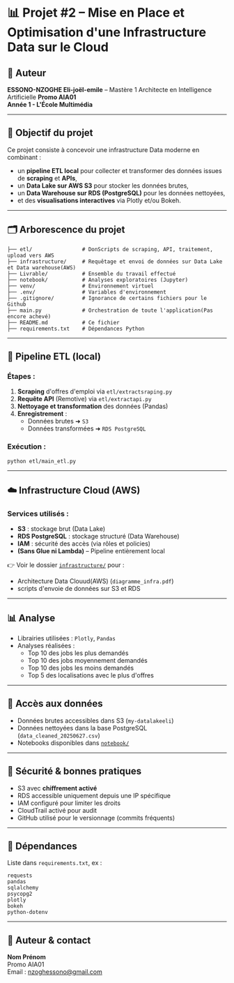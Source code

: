 # 📊 Projet #2 – Mise en Place et Optimisation d'une Infrastructure Data sur le Cloud

## 👤 Auteur
**ESSONO-NZOGHE Eli-joël-emile** – Mastère 1 Architecte en Intelligence Artificielle **Promo AIA01**  
**Année 1 - L'École Multimédia**

---

## 🧭 Objectif du projet

Ce projet consiste à concevoir une infrastructure Data moderne en combinant :
- un **pipeline ETL local** pour collecter et transformer des données issues de **scraping** et **APIs**,
- un **Data Lake sur AWS S3** pour stocker les données brutes,
- un **Data Warehouse sur RDS (PostgreSQL)** pour les données nettoyées,
- et des **visualisations interactives** via Plotly et/ou Bokeh.

---

## 🗂️ Arborescence du projet

```
├── etl/                # DonScripts de scraping, API, traitement, upload vers AWS
├── infrastructure/     # Requêtage et envoi de données sur Data Lake et Data warehouse(AWS)
├── Livrable/           # Ensemble du travail effectué
├── notebook/           # Analyses exploratoires (Jupyter)
├── venv/               # Environnement virtuel
├── .env/               # Variables d'environnement
├── .gitignore/         # Ignorance de certains fichiers pour le Github
├── main.py             # Orchestration de toute l'application(Pas encore achevé)
├── README.md           # Ce fichier
├── requirements.txt    # Dépendances Python
```

---

## 🔧 Pipeline ETL (local)

### Étapes :
1. **Scraping** d'offres d'emploi via `etl/extractsraping.py`
2. **Requête API** (Remotive) via `etl/extractapi.py`
3. **Nettoyage et transformation** des données (Pandas)
4. **Enregistrement** :
   - Données brutes ➜ `S3`
   - Données transformées ➜ `RDS PostgreSQL`

### Exécution :
```bash
python etl/main_etl.py
```

---

## ☁️ Infrastructure Cloud (AWS)

### Services utilisés :
- **S3** : stockage brut (Data Lake)
- **RDS PostgreSQL** : stockage structuré (Data Warehouse)
- **IAM** : sécurité des accès (via rôles et policies)
- **(Sans Glue ni Lambda)** – Pipeline entièrement local

👉 Voir le dossier [`infrastructure/`](infrastructure/) pour :
- Architecture Data Clouud(AWS) (`diagramme_infra.pdf`)
- scripts d'envoie de données sur S3 et RDS

---

## 📊 Analyse

- Librairies utilisées : `Plotly`, `Pandas`
- Analyses réalisées :
  - Top 10 des jobs les plus demandés
  - Top 10 des jobs moyennement demandés
  - Top 10 des jobs les moins demandés
  - Top 5 des localisations avec le plus d'offres

---

## 💾 Accès aux données

- Données brutes accessibles dans S3 (`my-datalakeeli`)
- Données nettoyées dans la base PostgreSQL (`data_cleaned_20250627.csv`)
- Notebooks disponibles dans [`notebook/`](notebook/)

---

## 🔐 Sécurité & bonnes pratiques

- S3 avec **chiffrement activé**
- RDS accessible uniquement depuis une IP spécifique
- IAM configuré pour limiter les droits
- CloudTrail activé pour audit
- GitHub utilisé pour le versionnage (commits fréquents)

---

## 📎 Dépendances

Liste dans `requirements.txt`, ex :
```
requests
pandas
sqlalchemy
psycopg2
plotly
bokeh
python-dotenv
```

---

## 📌 Auteur & contact

**Nom Prénom**  
Promo AIA01  
Email : nzoghessono@gmail.com  
